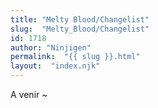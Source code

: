 ```yaml
---
title: "Melty Blood/Changelist"
slug:  "Melty_Blood/Changelist"
id: 1718
author: "Ninjigen"
permalink:  "{{ slug }}.html"
layout:  "index.njk"
---
```


A venir \~
